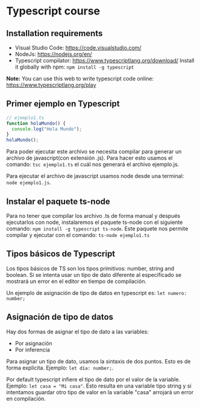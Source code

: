 # Typescript course

## Installation requirements

- Visual Studio Code: https://code.visualstudio.com/  
- NodeJs: https://nodejs.org/en/  
- Typescript compilator: https://www.typescriptlang.org/download/
  Install it globally with npm: `npm install -g typescript`

**Note:** You can use this web to write typescript code online: https://www.typescriptlang.org/play

## Primer ejemplo en Typescript

```typescript
// ejemplo1.ts
function holaMundo() {
  console.log("Hola Mundo");
}
holaMundo();
```
Para poder ejecutar este archivo se necesita compilar para generar un archivo
de javascript(con extensión .js). Para hacer esto usamos el
comando: `tsc ejemplo1.ts` el cuál nos generará el archivo ejemplo.js.

Para ejecutar el archivo de javascript usamos node desde una
terminal: `node ejemplo1.js`.

## Instalar el paquete ts-node

Para no tener que compilar los archivo .ts de forma manual y después
ejecutarlos con node, instalaremos el paquete ts-node con el siguiente
comando: `npm install -g typescript ts-node`. Este paquete nos permite compilar
y ejecutar con el comando: `ts-node ejemplo1.ts`

## Tipos básicos de Typescript

Los tipos básicos de TS son los tipos primitivos: number, string and boolean.
Si se intenta usar un tipo de dato diferente al especificado se mostrará
un error en el editor en tiempo de compilación.

Un ejemplo de asignación de tipo de datos en typescript es: `let numero: number;`

## Asignación de tipo de datos

Hay dos formas de asignar el tipo de dato a las variables:  
  - Por asignación
  - Por inferencia

Para asignar un tipo de dato, usamos la sintaxis de dos puntos. Esto es de forma
explicita. Ejemplo: `let día: number;`.

Por default typescript infiere el tipo de dato por el valor de la variable.
Ejemplo: `let casa = "Mi casa"`. Esto resulta en una variable tipo string y si
intentamos guardar otro tipo de valor en la variable "casa" arrojará un error
en compilación.
